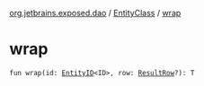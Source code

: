 [org.jetbrains.exposed.dao](../index.md) / [EntityClass](index.md) / [wrap](.)

# wrap

`fun wrap(id: `[`EntityID`](../-entity-i-d/index.md)`<ID>, row: `[`ResultRow`](../../org.jetbrains.exposed.sql/-result-row/index.md)`?): T`